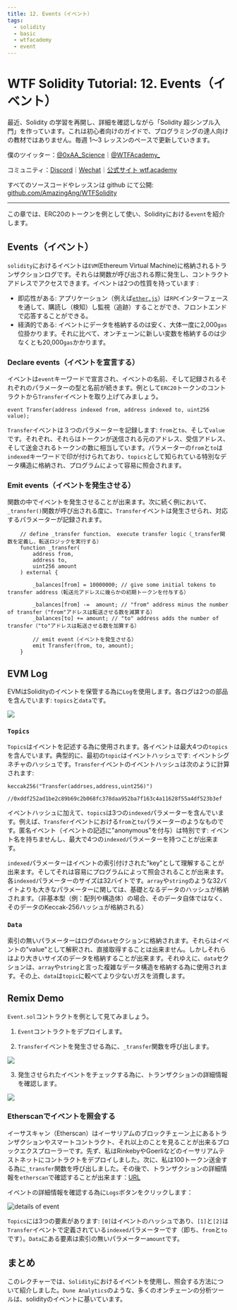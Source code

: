 ```yaml
---
title: 12. Events（イベント）
tags:
  - solidity
  - basic
  - wtfacademy
  - event
---
```


# WTF Solidity Tutorial: 12. Events（イベント）

最近、Solidity の学習を再開し、詳細を確認しながら「Solidity 超シンプル入門」を作っています。これは初心者向けのガイドで、プログラミングの達人向けの教材ではありません。毎週 1〜3 レッスンのペースで更新していきます。

僕のツイッター：[@0xAA_Science](https://twitter.com/0xAA_Science)｜[@WTFAcademy\_](https://twitter.com/WTFAcademy_)

コミュニティ：[Discord](https://discord.gg/5akcruXrsk)｜[Wechat](https://docs.google.com/forms/d/e/1FAIpQLSe4KGT8Sh6sJ7hedQRuIYirOoZK_85miz3dw7vA1-YjodgJ-A/viewform?usp=sf_link)｜[公式サイト wtf.academy](https://wtf.academy)

すべてのソースコードやレッスンは github にて公開: [github.com/AmazingAng/WTFSolidity](https://github.com/AmazingAng/WTFSolidity)

-----

この章では、ERC20のトークンを例として使い、Solidityにおける`event`を紹介します。

## Events（イベント）
`solidity`におけるイベントは`EVM`(Ethereum Virtual Machine)に格納されるトランザクションログです。それらは関数が呼び出される際に発生し、コントラクトアドレスでアクセスできます。イベントは2つの性質を持っています :

- 即応性がある: アプリケーション（例えば[`ether.js`](https://learnblockchain.cn/docs/ethers.js/api-contract.html#id18)）は`RPC`インターフェースを通して、購読し（検知）し監視（追跡）することができ、フロントエンドで応答することができる。
- 経済的である: イベントにデータを格納するのは安く、大体一度に2,000`gas`位掛かります。それに比べて、オンチェーンに新しい変数を格納するのは少なくとも20,000`gas`かかります。

### Declare events（イベントを宣言する）
イベントは`event`キーワードで宣言され、イベントの名前、そして記録されるそれぞれのパラメーターの型と名前が続きます。例として`ERC20`トークンのコントラクトから`Transfer`イベントを取り上げてみましょう。
```solidity
event Transfer(address indexed from, address indexed to, uint256 value);
```
`Transfer`イベントは３つのパラメーターを記録します: `from`と`to`、そして`value`です。それぞれ、それらはトークンが送信される元のアドレス、受信アドレス、そして送金されるトークンの数に相当しています。パラメーターの`from`と`to`は`indexed`キーワードで印が付けられており、`topics`として知られている特別なデータ構造に格納され、プログラムによって容易に照会されます。

### Emit events（イベントを発生させる）

関数の中でイベントを発生させることが出来ます。次に続く例において、`_transfer()`関数が呼び出される度に、`Transfer`イベントは発生させられ、対応するパラメーターが記録されます。
```solidity
    // define _transfer function， execute transfer logic（_transfer関数を定義し、転送ロジックを実行する）
    function _transfer(
        address from,
        address to,
        uint256 amount
    ) external {

        _balances[from] = 10000000; // give some initial tokens to transfer address（転送元アドレスに幾らかの初期トークンを付与する）

        _balances[from] -=  amount; // "from" address minus the number of transfer（"from"アドレスは転送させる数を減算する）
        _balances[to] += amount; // "to" address adds the number of transfer（"to"アドレスは転送させる数を加算する）

        // emit event（イベントを発生させる）
        emit Transfer(from, to, amount);
    }
```

## EVM Log

EVMはSolidityのイベントを保管する為に`Log`を使用します。各ログは2つの部品を含んでいます: `topics`と`data`です。

![](img/12-3.png)

### `Topics`

`Topics`はイベントを記述する為に使用されます。各イベントは最大4つの`topics`を含んでいます。典型的に、最初の`topic`はイベントハッシュです: イベントシグネチャのハッシュです。`Transfer`イベントのイベントハッシュは次のように計算されます:

```solidity
keccak256("Transfer(addrses,address,uint256)")

//0xddf252ad1be2c89b69c2b068fc378daa952ba7f163c4a11628f55a4df523b3ef
```

イベントハッシュに加えて、`topics`は3つの`indexed`パラメーターを含んでいます。例えば、`Transfer`イベントにおける`from`と`to`パラメーターのようなものです。匿名イベント（イベントの記述に"anonymous"を付与）は特別です: イベント名を持ちませんし、最大で4つの`indexed`パラメーターを持つことが出来ます。

`indexed`パラメーターはイベントの索引付けされた"key"として理解することが出来ます。そしてそれは容易にプログラムによって照会されることが出来ます。各`indexed`パラメーターのサイズは32バイトです。`array`や`string`のような32バイトよりも大きなパラメーターに関しては、基礎となるデータのハッシュが格納されます。（非基本型（例：配列や構造体）の場合、そのデータ自体ではなく、そのデータのKeccak-256ハッシュが格納される）

### `Data`

索引の無いパラメーターはログの`data`セクションに格納されます。それらはイベントの"value"として解釈され、直接取得することは出来ません。しかしそれらはより大きいサイズのデータを格納することが出来ます。それゆえに、`data`セクションは、`array`や`string`と言った複雑なデータ構造を格納する為に使用されます。その上、`data`は`topic`に較べてより少ないガスを消費します。

## Remix Demo
`Event.sol`コントラクトを例として見てみましょう。

1. `Event`コントラクトをデプロイします。

2. `Transfer`イベントを発生させる為に、`_transfer`関数を呼び出します。

![](./img/12-1_ja.png)

3. 発生させられたイベントをチェックする為に、トランザクションの詳細情報を確認します。

![](./img/12-2_ja.png)

### Etherscanでイベントを照会する

イーサスキャン（Etherscan）はイーサリアムのブロックチェーン上にあるトランザクションやスマートコントラクト、それ以上のことを見ることが出来るブロックエクスプローラーです。先ず、私はRinkebyやGoerliなどのイーサリアムテストネットにコントラクトをデプロイしました。次に、私は100トークン送金する為に`_transfer`関数を呼び出しました。その後で、トランザクションの詳細情報を`etherscan`で確認することが出来ます：[URL](https://rinkeby.etherscan.io/tx/0x8cf87215b23055896d93004112bbd8ab754f081b4491cb48c37592ca8f8a36c7)

イベントの詳細情報を確認する為に`Logs`ボタンをクリックします：  

![details of event](./img/12-3_ja.png)

`Topics`には3つの要素があります: `[0]`はイベントのハッシュであり、`[1]`と`[2]`は`Transfer`イベントで定義されている`indexed`パラメーターです（即ち、`from`と`to`です）。`Data`にある要素は索引の無いパラメーター`amount`です。

## まとめ
このレクチャーでは、`Solidity`におけるイベントを使用し、照会する方法について紹介しました。`Dune Analytics`のような、多くのオンチェーンの分析ツールは、solidityのイベントに基いています。
